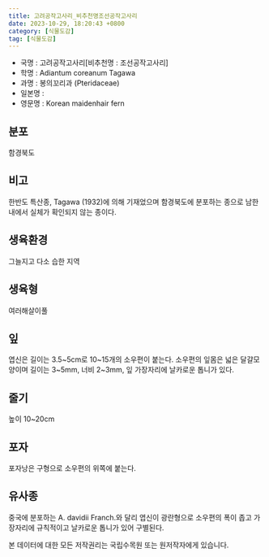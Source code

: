 ```yaml
---
title: 고려공작고사리_비추천명조선공작고사리
date: 2023-10-29, 18:20:43 +0800
category: [식물도감]
tag: [식물도감]
---
```




- 국명 : 고려공작고사리[비추천명 : 조선공작고사리]
- 학명 : Adiantum coreanum Tagawa
- 과명 : 봉의꼬리과 (Pteridaceae)
- 일본명 : 
- 영문명 : Korean maidenhair fern


## 분포
함경북도
## 비고
한반도 특산종, Tagawa (1932)에 의해 기재었으며 함경북도에 분포하는 종으로 남한내에서 실체가 확인되지 않는 종이다.
## 생육환경
그늘지고 다소 습한 지역
## 생육형
여러해살이풀
## 잎
엽신은 길이는 3.5~5cm로 10~15개의 소우편이 붙는다. 소우편의 잎몸은 넓은 달걀모양이며 길이는 3~5mm, 너비 2~3mm, 잎 가장자리에 날카로운 톱니가 있다.
## 줄기
높이 10~20cm
## 포자
포자낭은 구형으로 소우편의 위쪽에 붙는다.
## 유사종
중국에 분포하는 A. davidii Franch.와 달리 엽신이 광란형으로 소우편의 폭이 좁고 가장자리에 규칙적이고 날카로운 톱니가 있어 구별된다.






본 데이터에 대한 모든 저작권리는 국립수목원 또는 원저작자에게 있습니다.
